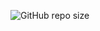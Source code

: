 ![GitHub repo size](https://img.shields.io/github/repo-size/YOUR_USERNAME/azure-blob-to-synapse-etl)
